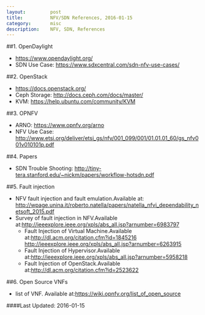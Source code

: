 ```yaml
---
layout:         post
title:          NFV/SDN References, 2016-01-15
category:       misc
description:    NFV, SDN, References
---
```


##1. OpenDaylight
* https://www.opendaylight.org/
* SDN Use Case: https://www.sdxcentral.com/sdn-nfv-use-cases/

##2. OpenStack
* https://docs.openstack.org/
* Ceph Storage: http://docs.ceph.com/docs/master/
* KVM: https://help.ubuntu.com/community/KVM

##3. OPNFV
* ARNO: https://www.opnfv.org/arno
* NFV Use Case: http://www.etsi.org/deliver/etsi_gs/nfv/001_099/001/01.01.01_60/gs_nfv001v010101p.pdf

##4. Papers
* SDN Trouble Shooting: http://tiny-tera.stanford.edu/~nickm/papers/workflow-hotsdn.pdf

##5. Fault injection
* NFV fault injection and fault emulation.Available at: http://wpage.unina.it/roberto.natella/papers/natella_nfvi_dependability_netsoft_2015.pdf
* Survey of fault injection in NFV.Available at:http://ieeexplore.ieee.org/xpls/abs_all.jsp?arnumber=6983797  
  * Fault Injection of Virtual Machine.Available at:http://dl.acm.org/citation.cfm?id=1845216
   http://ieeexplore.ieee.org/xpls/abs_all.jsp?arnumber=6263915
  * Fault Injection of Hypervisor.Available at:http://ieeexplore.ieee.org/xpls/abs_all.jsp?arnumber=5958218
  * Fault Injection of OpenStack.Available at:http://dl.acm.org/citation.cfm?id=2523622

##6. Open Source VNFs
* list of VNF. Available at:https://wiki.opnfv.org/list_of_open_source

####Last Updated: 2016-01-15
